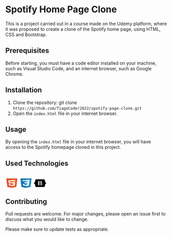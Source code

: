# Spotify Home Page Clone


This is a project carried out in a course made on the Udemy platform, where it was proposed to create a clone of the Spotify home page, using HTML, CSS and Bootstrap.

## Prerequisites

Before starting, you must have a code editor installed on your machine, such as Visual Studio Code, and an internet browser, such as Google Chrome.

## Installation

1. Clone the repository: git clone `https://github.com/TiagoCoder2022/spotify-page-clone.git`
2. Open the `index.html` file in your internet browser.

## Usage

By opening the `index.html` file in your internet browser, you will have access to the Spotify homepage cloned in this project.

## Used Technologies

<div style="display: inline_block"><br> 
  <img align="center" alt="Tiago-HTML" height="30" width="40" src="https://raw.githubusercontent.com/devicons/devicon/master/icons/html5/html5-original.svg">
  <img align="center" alt="Tiago-CSS" height="30" width="40" src="https://raw.githubusercontent.com/devicons/devicon/master/icons/css3/css3-original.svg">
  <img align="center" alt="Tiago-Ts" height="30" width="40" src="https://raw.githubusercontent.com/devicons/devicon/master/icons/bootstrap/bootstrap-plain.svg"> 
</div>

## Contributing

Pull requests are welcome. For major changes, please open an issue first
to discuss what you would like to change.

Please make sure to update tests as appropriate.

 
